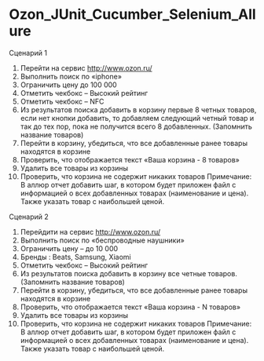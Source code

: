 # Ozon_JUnit_Cucumber_Selenium_Allure
Сценарий 1
1.  Перейти на сервис http://www.ozon.ru/
2.  Выполнить поиск по «iphone» 
3.  Ограничить цену до 100 000
4.  Отметить чекбокс – Высокий рейтинг
5.  Отметить чекбокс – NFC
6.  Из результатов поиска добавить в корзину первые 8 четных товаров, если нет кнопки добавить, то добавляем следующий четный товар и так до тех пор, пока не получится всего 8 добавленных. (Запомнить название товаров)
7.  Перейти в корзину, убедиться, что все добавленные ранее товары находятся в корзине
8.  Проверить, что отображается текст «Ваша корзина  - 8 товаров»
9.  Удалить все товары из корзины
10.  Проверить, что корзина не содержит никаких товаров
Примечание:   В аллюр отчет добавить шаг, в котором будет приложен файл с информацией о всех добавленных товарах (наименование и цена). Также указать товар с наибольшей ценой.

Сценарий 2
1.  Перейдити на сервис http://www.ozon.ru/
2.  Выполнить поиск по «беспроводные наушники» 
3.  Ограничить цену – до 10 000
4.  Бренды : Beats, Samsung, Xiaomi
5.  Отметить чекбокс – Высокий рейтинг
6.  Из результатов поиска добавить в корзину все четные товаров. (Запомнить название товаров)
7.  Перейти в корзину, убедиться, что все добавленные ранее товары находятся в корзине
8. Проверить, что отображается текст «Ваша корзина  - N товаров»
9.  Удалить все товары из корзины
10.  Проверить, что корзина не содержит никаких товаров
Примечание:   В аллюр отчет добавить шаг, в котором будет приложен файл с информацией о всех добавленных товарах (наименование и цена). Также указать товар с наибольшей ценой.
